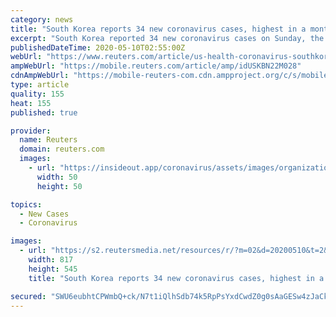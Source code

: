 ```yaml
---
category: news
title: "South Korea reports 34 new coronavirus cases, highest in a month"
excerpt: "South Korea reported 34 new coronavirus cases on Sunday, the highest daily number in a month, after a small outbreak emerged around a slew of nightclubs that a confirmed patient had visited."
publishedDateTime: 2020-05-10T02:55:00Z
webUrl: "https://www.reuters.com/article/us-health-coronavirus-southkorea-idUSKBN22M028"
ampWebUrl: "https://mobile.reuters.com/article/amp/idUSKBN22M028"
cdnAmpWebUrl: "https://mobile-reuters-com.cdn.ampproject.org/c/s/mobile.reuters.com/article/amp/idUSKBN22M028"
type: article
quality: 155
heat: 155
published: true

provider:
  name: Reuters
  domain: reuters.com
  images:
    - url: "https://insideout.app/coronavirus/assets/images/organizations/reuters.com-50x50.jpg"
      width: 50
      height: 50

topics:
  - New Cases
  - Coronavirus

images:
  - url: "https://s2.reutersmedia.net/resources/r/?m=02&d=20200510&t=2&i=1518074993&w=&fh=545px&fw=&ll=&pl=&sq=&r=LYNXMPEG4902H"
    width: 817
    height: 545
    title: "South Korea reports 34 new coronavirus cases, highest in a month"

secured: "SWU6eubhtCPWmbQ+ck/N7t1iQlhSdb74k5RpPsYxdCwdZ0g0sAaGESw4zJaCkbTesJDtY0DbwyX9NHpj/5wR9/EVka85yFQSieX6k5zfm3lLirc2cC3Q6xfu1hTydQJRVyQ2zUeYm6X2usJPUR997RfOASpFxudkrGVuOfiUc55yGYJS0b7ZMGjAN+qRe2qwGl1dvl3vNefotOgF+NoB7IyUEw/oDHtLSoGAhaC686PoCA9V/bhql5n487daRKpqBDQ/9BkKCGmEsL+gXveqGQz/aacirznzyngi9ObJcql0MzHFAw5FIKFmhq242dC/;oJ0WCxdlQyMIucMazNWi4A=="
---
```


